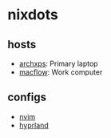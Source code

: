 # nixdots
## hosts
- [archxps](./hosts/archxps): Primary laptop
- [macflow](./hosts/macflow): Work computer
## configs
- [nvim](./dotfiles/.config/nvim/README.md)
- [hyprland](./dotfiles/.config/hypr/README.md)
